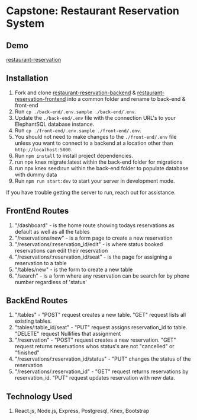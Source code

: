 # Capstone: Restaurant Reservation System

## Demo

[restaurant-reservation](https://restaurant-reservation-front.herokuapp.com/dashboard)

## Installation

1. Fork and clone [restaurant-reservation-backend](https://github.com/dkreyman/restaurant-reservation-backend) & [restaurant-reservation-frontend](https://github.com/dkreyman/restaurant-reservation-frontend) into a common folder and rename to back-end & front-end
1. Run `cp ./back-end/.env.sample ./back-end/.env`.
1. Update the `./back-end/.env` file with the connection URL's to your ElephantSQL database instance.
1. Run `cp ./front-end/.env.sample ./front-end/.env`.
1. You should not need to make changes to the `./front-end/.env` file unless you want to connect to a backend at a location other than `http://localhost:5000`.
1. Run `npm install` to install project dependencies.
1. run npx knex migrate:latest within the back-end folder for migrations
1. run npx knex seed:run within the back-end folder to populate database with dummy data
1. Run `npm run start:dev` to start your server in development mode.

If you have trouble getting the server to run, reach out for assistance.

## FrontEnd Routes

1. "/dashboard" - is the home route showing todays reservations as default as well as all the tables
1. "/reservations/new" - is a form page to create a new reservation
1. "/reservations/:reservation_id/edit" - is where status booked reservations can edit their reservation
1. "/reservations/:reservation_id/seat" - is the page for assigning a reservation to a table
1. "/tables/new" - is the form to create a new table
1. "/search" - is a form where any reservation can be search for by phone number regardless of 'status'

## BackEnd Routes

1. "/tables" - "POST" request creates a new table. "GET" request lists all existing tables.
1. "tables/:table_id/seat" - "PUT" request assigns reservation_id to table. "DELETE" request Nullifies that assignment
1. "/reservation" - "POST" request creates a new reservation. "GET" request returns reservations whos status's are not "cancelled" or "finished"
1. "/reservations/:reservation_id/status" - "PUT" changes the status of the reservation
1. "/reservations/:reservation_id" - "GET" request returns reservations by reservation_id. "PUT" request updates reservation with new data.

## Technology Used

1. React.js, Node.js, Express, Postgresql, Knex, Bootstrap
